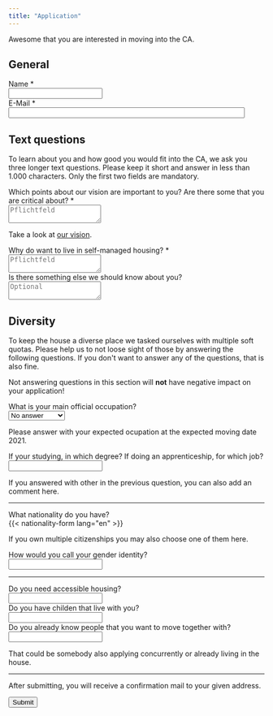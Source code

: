 ```yaml
---
title: "Application"
---
```


<form action="/website/bewerbung/send.php" method="post" accept-charset="utf-8">
<p>Awesome that you are interested in moving into the CA.</p>

<h2>General</h2>
<div class="field">
<label class="label" for="full_name">Name *</label>
	<div class="control has-icons-left">
        <input type="text" name="full_name" value="" class="input required" maxlength="100" required/>
        <span class="icon is-small is-left">
            <i class="icon-user"></i>
        </span>
    </div>
</div>

<div class="field">
    <label class="label" for="email">E-Mail *</label>
    <div class="control has-icons-left">
        <input type="email" name="email" value="" class="input required email"
            id="email" size="55" required/>
        <span class="icon is-small is-left">
            <i class="icon-mail-alt"></i>
        </span>
    </div>
</div>


<h2>Text questions</h2>

<p>To learn about you and how good you would fit into the CA, we ask you three
    longer text questions. Please keep it short and answer in less than
    1.000 characters. Only the first two fields are mandatory.</p>

<div class="field">
    <label class="label" for="leitbild">Which points about our vision are important to you? Are there some that you are critical about? *</label>
    <div class="control">
        <textarea name="leitbild" class="textarea" placeholder="Pflichtfeld" maxlength="1000" required></textarea>
    </div>
    <p class="help is-success">Take a look at <a href="/vision">our vision</a>.</p>
</div>

<div class="field">
    <label class="label" for="selbstverwaltung">Why do want to live in self-managed housing? *</label>
    <div class="control">
        <textarea name="selbstverwaltung" class="textarea" placeholder="Pflichtfeld" maxlength="1000" required></textarea>
    </div>
</div>

<div class="field">
    <label class="label" for="sonstiges">Is there something else we should know about you?</label>
    <div class="control">
        <textarea name="sonstiges" class="textarea" placeholder="Optional"
            maxlength="1000"></textarea>
    </div>
</div>


<h2>Diversity</h2>

<p>
    To keep the house a diverse place we tasked ourselves with multiple soft
    quotas. Please help us to not loose sight of those by answering the following
    questions. If you don't want to answer any of the questions, that is also
    fine.
</p>

<p>
    Not answering questions in this section will <b>not</b> have negative impact on your application!
</p>

<div class="field">
    <label class="label" for="occupation">What is your main official occupation?</label>
    <div class="control">
        <div class="select">
            <select name="occupation">
                <option>No answer</option>
                <option>Student</option>
                <option>Doctorate</option>
                <option>Apprenticeship</option>
                <option>Other</option>
            </select>
        </div>
    </div>
    <p class="help">Please answer with your expected ocupation at the expected moving date 2021.</p>
</div>

<div class="field">
    <label class="label" for="occupation_subject">If your studying, in which degree? If doing an apprenticeship, for which job?</label>
    <div class="control">
        <input class="input" type="text" placeholder="" maxlength="60" name="occupation_subject">
    </div>
    <p class="help">If you answered with other in the previous question, you can also add an comment here.</p>
</div>

<hr>

<div class="field">
    <label class="label" for="nationality">What nationality do you have?</label>
    <div class="control">
        {{< nationality-form  lang="en" >}}
    </div>
    <p class="help">If you own multiple citizenships you may also choose one of them here.</p>
</div>

<div class="field">
    <label class="label" for="gender">How would you call your gender identity?</label>
    <div class="control">
        <input class="input" type="text" placeholder="" maxlength="60" name="gender">
    </div>
</div>

<!-- <div class="field">
    <label class="label">Fühlst Du Dich Gruppen zugehörig oder wirst zu Gruppen
        zugeordnet, die Diskriminierung ausgesetzt oder anderweitig strukturell
        benachteiligt sind? Wenn ja, welchen?</label>
    <div class="control">
        <input class="input" type="text" placeholder="" maxlength="60">
    </div>
</div> -->

<hr>

<div class="field">
    <label class="label" for="barrier_free">Do you need accessible housing?</label>
    <div class="control">
        <input class="input" type="text" placeholder="" maxlength="60" name="barrier_free">
    </div>
</div>

<div class="field">
    <label class="label" for="children">Do you have childen that live with you?</label>
    <div class="control">
        <input class="input" type="text" placeholder="" maxlength="60" name="children">
    </div>
</div>

<div class="field">
    <label class="label" for="contacts">Do you already know people that you want to move together with?</label>
    <div class="control">
        <input class="input" type="text" placeholder="" maxlength="60" name="contacts">
    </div>
    <p class="help">That could be somebody also applying concurrently or already living in the house.</p>
</div>

<hr>

<p>After submitting, you will receive a confirmation mail to your given address.</p>

<div class="field">
    <div class="control">
        <label class="sr-only" for="submit"></label>
          <input type="hidden" name="language" value="en">
        <input type="submit" name="submit" value="Submit" class="button is-link" id="submit">
    </div>
</div>

</form>
